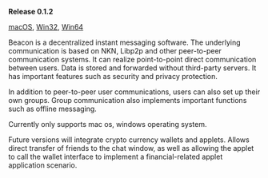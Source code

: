 __Release 0.1.2__

[macOS](https://github.com/ArturoLAnderson/beacon/releases/download/0.1.2/beacon-darwin-x64.zip), 
[Win32](https://github.com/ArturoLAnderson/beacon/releases/download/0.1.2/beacon-win32-ia32.zip), 
[Win64](https://github.com/ArturoLAnderson/beacon/releases/download/0.1.2/beacon-win32-x64.zip)

Beacon is a decentralized instant messaging software. The underlying communication is based on NKN, Libp2p and other peer-to-peer communication systems. It can realize point-to-point direct communication between users. Data is stored and forwarded without third-party servers. It has important features such as security and privacy protection.

In addition to peer-to-peer user communications, users can also set up their own groups. Group communication also implements important functions such as offline messaging.

Currently only supports mac os, windows operating system.

Future versions will integrate crypto currency wallets and applets. Allows direct transfer of friends to the chat window, as well as allowing the applet to call the wallet interface to implement a financial-related applet application scenario.
